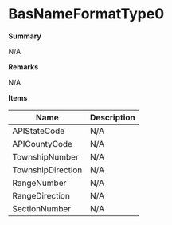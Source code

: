 # BasNameFormatType0

**Summary**

N/A

**Remarks**

N/A

**Items**

|Name|Description|
|---|---|
|APIStateCode|N/A|
|APICountyCode|N/A|
|TownshipNumber|N/A|
|TownshipDirection|N/A|
|RangeNumber|N/A|
|RangeDirection|N/A|
|SectionNumber|N/A|

